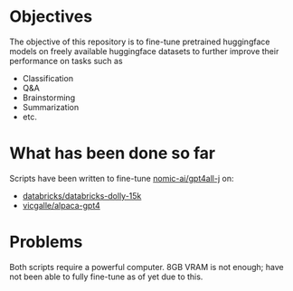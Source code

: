 # Objectives
The objective of this repository is to fine-tune pretrained huggingface models on freely available huggingface datasets to further improve their performance on tasks such as
* Classification
* Q&A
* Brainstorming
* Summarization
* etc.

# What has been done so far
Scripts have been written to fine-tune [nomic-ai/gpt4all-j](https://huggingface.co/nomic-ai/gpt4all-j) on:
* [databricks/databricks-dolly-15k](https://huggingface.co/datasets/databricks/databricks-dolly-15k)
* [vicgalle/alpaca-gpt4](https://huggingface.co/datasets/vicgalle/alpaca-gpt4)

# Problems
Both scripts require a powerful computer. 8GB VRAM is not enough; have not been able to fully fine-tune as of yet due to this.
